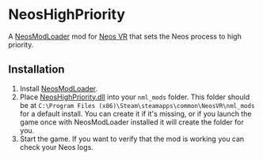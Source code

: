# NeosHighPriority

A [NeosModLoader](https://github.com/zkxs/NeosModLoader) mod for [Neos VR](https://neos.com/) that sets the Neos process to high priority.

## Installation
1. Install [NeosModLoader](https://github.com/zkxs/NeosModLoader).
2. Place [NeosHighPriority.dll](https://github.com/zkxs/NeosHighPriority/releases/latest/download/NeosHighPriority.dll) into your `nml_mods` folder. This folder should be at `C:\Program Files (x86)\Steam\steamapps\common\NeosVR\nml_mods` for a default install. You can create it if it's missing, or if you launch the game once with NeosModLoader installed it will create the folder for you.
3. Start the game. If you want to verify that the mod is working you can check your Neos logs.
